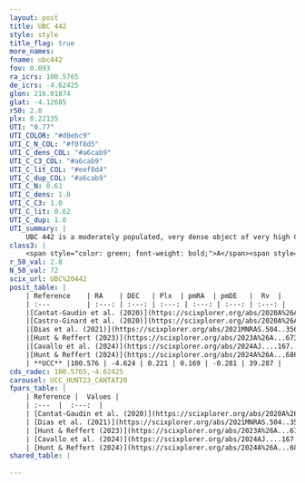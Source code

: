 ```yaml
---
layout: post
title: UBC 442
style: style
title_flag: true
more_names: 
fname: ubc442
fov: 0.093
ra_icrs: 100.5765
de_icrs: -4.62425
glon: 216.01874
glat: -4.12685
r50: 2.8
plx: 0.22135
UTI: "0.77"
UTI_COLOR: "#d0ebc9"
UTI_C_N_COL: "#f0f8d5"
UTI_C_dens_COL: "#a6cab9"
UTI_C_C3_COL: "#a6cab9"
UTI_C_lit_COL: "#eef8d4"
UTI_C_dup_COL: "#a6cab9"
UTI_C_N: 0.61
UTI_C_dens: 1.0
UTI_C_C3: 1.0
UTI_C_lit: 0.62
UTI_C_dup: 1.0
UTI_summary: |
    UBC 442 is a moderately populated, very dense object of very high C3 quality. It is moderately studied in the literature.
class3: |
    <span style="color: green; font-weight: bold;">A</span><span style="color: green; font-weight: bold;">A</span>
r_50_val: 2.8
N_50_val: 72
scix_url: UBC%20442
posit_table: |
    | Reference    | RA    | DEC   | Plx  | pmRA  | pmDE   |  Rv  |
    | :---         | :---: | :---: | :---: | :---: | :---: | :---: |
    |[Cantat-Gaudin et al. (2020)](https://scixplorer.org/abs/2020A%26A...640A...1C) | 100.581 | -4.624 | 0.194 | 0.184 | -0.22 | -- |
    |[Castro-Ginard et al. (2020)](https://scixplorer.org/abs/2020A%26A...635A..45C) | 100.586 | -4.623 | 0.197 | 0.195 | -0.214 | -- |
    |[Dias et al. (2021)](https://scixplorer.org/abs/2021MNRAS.504..356D) | 100.576 | -4.616 | 0.197 | 0.197 | -0.226 | -- |
    |[Hunt & Reffert (2023)](https://scixplorer.org/abs/2023A%26A...673A.114H) | 100.584 | -4.605 | 0.223 | 0.173 | -0.272 | 43.972 |
    |[Cavallo et al. (2024)](https://scixplorer.org/abs/2024AJ....167...12C) | 100.582 | -4.627 | 0.226 | -- | -- | -- |
    |[Hunt & Reffert (2024)](https://scixplorer.org/abs/2024A%26A...686A..42H) | 100.584 | -4.605 | 0.223 | 0.173 | -0.272 | 43.972 |
    | **UCC** |100.576 | -4.624 | 0.221 | 0.169 | -0.281 | 39.287 | 
cds_radec: 100.5765,-4.62425
carousel: UCC_HUNT23_CANTAT20
fpars_table: |
    | Reference |  Values |
    | :---  |  :---:  |
    | [Cantat-Gaudin et al. (2020)](https://scixplorer.org/abs/2020A%26A...640A...1C) | `AVNN=0.7, DMNN=13.11, AgeNN=9.16` |
    | [Dias et al. (2021)](https://scixplorer.org/abs/2021MNRAS.504..356D) | `Av=1.397, Dist=4607, logage=8.879, [Fe/H]=-0.14` |
    | [Hunt & Reffert (2023)](https://scixplorer.org/abs/2023A%26A...673A.114H) | `AV50=1.224, diffAV50=1.571, MOD50=13.01, logAge50=8.844` |
    | [Cavallo et al. (2024)](https://scixplorer.org/abs/2024AJ....167...12C) | `AV50=0.99, dMod50=12.66, logAge50=9.04, [Fe/H]50=0.18` |
    | [Hunt & Reffert (2024)](https://scixplorer.org/abs/2024A%26A...686A..42H) | `MassJ=813.460` |
shared_table: |
    
---
```

